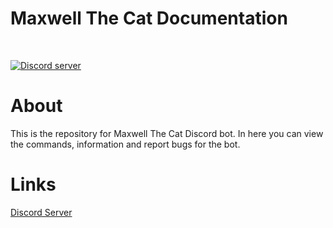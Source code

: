 # Maxwell The Cat Documentation

  </p>
	  <br />
	  <p>
		        <a href="https://discord.gg/djs"><img src="https://img.shields.io/discord/222078108977594368?color=5865F2&logo=discord&logoColor=white" alt="Discord server" /></a>

# About
This is the repository for Maxwell The Cat Discord bot. In here you can view the commands, information and report bugs for the bot.

# Links
[Discord Server](https://discord.gg/ZWy9BttWc8)
